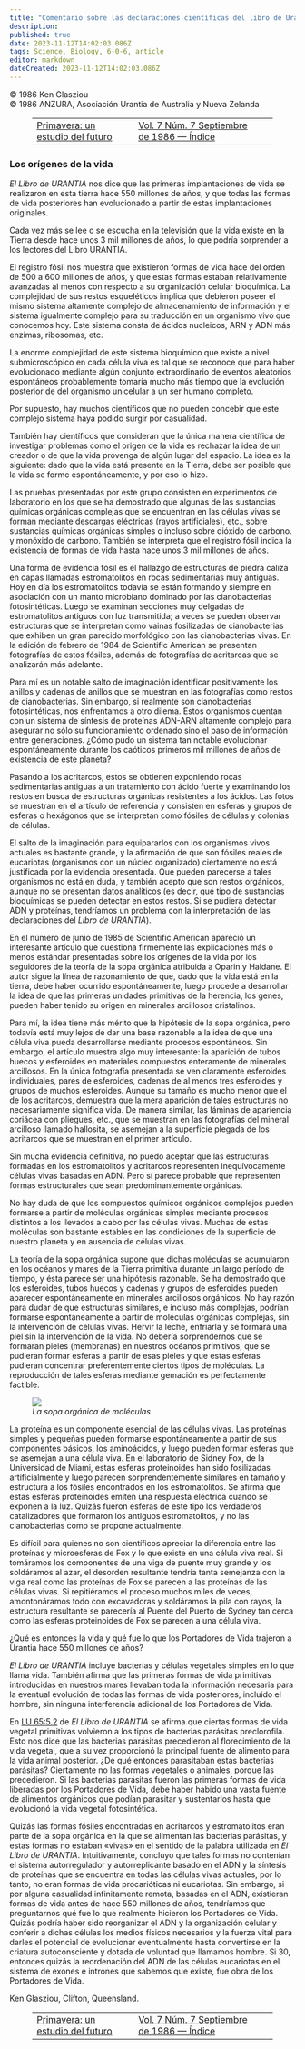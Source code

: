```yaml
---
title: "Comentario sobre las declaraciones científicas del libro de Urantia - Parte IV"
description: 
published: true
date: 2023-11-12T14:02:03.086Z
tags: Science, Biology, 6-0-6, article
editor: markdown
dateCreated: 2023-11-12T14:02:03.086Z
---
```


<p class="v-card v-sheet theme--light grey lighten-3 px-2 py-1">© 1986 Ken Glasziou<br>© 1986 ANZURA, Asociación Urantia de Australia y Nueva Zelanda</p>
<figure class="table chapter-navigator">
  <table>
    <tbody>
      <tr>
        <td>
        <a href="/es/article/Henry_Begemann/Springtime_a_study_of_the_future_2">
          <span class="mdi mdi-arrow-left-drop-circle"></span><span class="pl-2">Primavera: un estudio del futuro</span>
        </a>
        </td>
        <td>
        <a href="/es/index/articles_606#vol-7-núm-7-septiembre-de-1986">
          <span class="mdi mdi-book-open-variant"></span><span class="pl-2">Vol. 7 Núm. 7 Septiembre de 1986 — Índice</span>
        </a>
        </td>
        <td>
        </td>
      </tr>
    </tbody>
  </table>
</figure>



### Los orígenes de la vida

_El Libro de URANTIA_ nos dice que las primeras implantaciones de vida se realizaron en esta tierra hace 550 millones de años, y que todas las formas de vida posteriores han evolucionado a partir de estas implantaciones originales.

Cada vez más se lee o se escucha en la televisión que la vida existe en la Tierra desde hace unos 3 mil millones de años, lo que podría sorprender a los lectores del Libro URANTIA.

El registro fósil nos muestra que existieron formas de vida hace del orden de 500 a 600 millones de años, y que estas formas estaban relativamente avanzadas al menos con respecto a su organización celular bioquímica. La complejidad de sus restos esqueléticos implica que debieron poseer el mismo sistema altamente complejo de almacenamiento de información y el sistema igualmente complejo para su traducción en un organismo vivo que conocemos hoy. Este sistema consta de ácidos nucleicos, ARN y ADN más enzimas, ribosomas, etc.

La enorme complejidad de este sistema bioquímico que existe a nivel submicroscópico en cada célula viva es tal que se reconoce que para haber evolucionado mediante algún conjunto extraordinario de eventos aleatorios espontáneos probablemente tomaría mucho más tiempo que la evolución posterior de del organismo unicelular a un ser humano completo.

Por supuesto, hay muchos científicos que no pueden concebir que este complejo sistema haya podido surgir por casualidad.

También hay científicos que consideran que la única manera científica de investigar problemas como el origen de la vida es rechazar la idea de un creador o de que la vida provenga de algún lugar del espacio. La idea es la siguiente: dado que la vida está presente en la Tierra, debe ser posible que la vida se forme espontáneamente, y por eso lo hizo.

Las pruebas presentadas por este grupo consisten en experimentos de laboratorio en los que se ha demostrado que algunas de las sustancias químicas orgánicas complejas que se encuentran en las células vivas se forman mediante descargas eléctricas (rayos artificiales), etc., sobre sustancias químicas orgánicas simples o incluso sobre dióxido de carbono. y monóxido de carbono. También se interpreta que el registro fósil indica la existencia de formas de vida hasta hace unos 3 mil millones de años.

Una forma de evidencia fósil es el hallazgo de estructuras de piedra caliza en capas llamadas estromatolitos en rocas sedimentarias muy antiguas. Hoy en día los estromatolitos todavía se están formando y siempre en asociación con un manto microbiano dominado por las cianobacterias fotosintéticas. Luego se examinan secciones muy delgadas de estromatolitos antiguos con luz transmitida; a veces se pueden observar estructuras que se interpretan como vainas fosilizadas de cianobacterias que exhiben un gran parecido morfológico con las cianobacterias vivas. En la edición de febrero de 1984 de Scientific American se presentan fotografías de estos fósiles, además de fotografías de acritarcas que se analizarán más adelante.

Para mí es un notable salto de imaginación identificar positivamente los anillos y cadenas de anillos que se muestran en las fotografías como restos de cianobacterias. Sin embargo, si realmente son cianobacterias fotosintéticas, nos enfrentamos a otro dilema. Estos organismos cuentan con un sistema de síntesis de proteínas ADN-ARN altamente complejo para asegurar no sólo su funcionamiento ordenado sino el paso de información entre generaciones. ¿Cómo pudo un sistema tan notable evolucionar espontáneamente durante los caóticos primeros mil millones de años de existencia de este planeta?

Pasando a los acritarcos, estos se obtienen exponiendo rocas sedimentarias antiguas a un tratamiento con ácido fuerte y examinando los restos en busca de estructuras orgánicas resistentes a los ácidos. Las fotos se muestran en el artículo de referencia y consisten en esferas y grupos de esferas o hexágonos que se interpretan como fósiles de células y colonias de células.

El salto de la imaginación para equipararlos con los organismos vivos actuales es bastante grande, y la afirmación de que son fósiles reales de eucariotas (organismos con un núcleo organizado) ciertamente no está justificada por la evidencia presentada. Que pueden parecerse a tales organismos no está en duda, y también acepto que son restos orgánicos, aunque no se presentan datos analíticos (es decir, qué tipo de sustancias bioquímicas se pueden detectar en estos restos. Si se pudiera detectar ADN y proteínas, tendríamos un problema con la interpretación de las declaraciones del _Libro de URANTIA_).

En el número de junio de 1985 de Scientific American apareció un interesante artículo que cuestiona firmemente las explicaciones más o menos estándar presentadas sobre los orígenes de la vida por los seguidores de la teoría de la sopa orgánica atribuida a Oparin y Haldane. El autor sigue la línea de razonamiento de que, dado que la vida está en la tierra, debe haber ocurrido espontáneamente, luego procede a desarrollar la idea de que las primeras unidades primitivas de la herencia, los genes, pueden haber tenido su origen en minerales arcillosos cristalinos.

Para mí, la idea tiene más mérito que la hipótesis de la sopa orgánica, pero todavía está muy lejos de dar una base razonable a la idea de que una célula viva pueda desarrollarse mediante procesos espontáneos. Sin embargo, el artículo muestra algo muy interesante: la aparición de tubos huecos y esferoides en materiales compuestos enteramente de minerales arcillosos. En la única fotografía presentada se ven claramente esferoides individuales, pares de esferoides, cadenas de al menos tres esferoides y grupos de muchos esferoides. Aunque su tamaño es mucho menor que el de los acritarcos, demuestra que la mera aparición de tales estructuras no necesariamente significa vida. De manera similar, las láminas de apariencia coriácea con pliegues, etc., que se muestran en las fotografías del mineral arcilloso llamado hallosita, se asemejan a la superficie plegada de los acritarcos que se muestran en el primer artículo.

Sin mucha evidencia definitiva, no puedo aceptar que las estructuras formadas en los estromatolitos y acritarcos representen inequívocamente células vivas basadas en ADN. Pero sí parece probable que representen formas estructurales que sean predominantemente orgánicas.

No hay duda de que los compuestos químicos orgánicos complejos pueden formarse a partir de moléculas orgánicas simples mediante procesos distintos a los llevados a cabo por las células vivas. Muchas de estas moléculas son bastante estables en las condiciones de la superficie de nuestro planeta y en ausencia de células vivas.

La teoría de la sopa orgánica supone que dichas moléculas se acumularon en los océanos y mares de la Tierra primitiva durante un largo período de tiempo, y ésta parece ser una hipótesis razonable. Se ha demostrado que los esferoides, tubos huecos y cadenas y grupos de esferoides pueden aparecer espontáneamente en minerales arcillosos orgánicos. No hay razón para dudar de que estructuras similares, e incluso más complejas, podrían formarse espontáneamente a partir de moléculas orgánicas complejas, sin la intervención de células vivas. Hervir la leche, enfriarla y se formará una piel sin la intervención de la vida. No debería sorprendernos que se formaran pieles (membranas) en nuestros océanos primitivos, que se pudieran formar esferas a partir de esas pieles y que estas esferas pudieran concentrar preferentemente ciertos tipos de moléculas. La reproducción de tales esferas mediante gemación es perfectamente factible.

<figure id="Figure_2" class="image urantiapedia" alt="Microscope">
<img src="/image/article/606/microscope.jpg">
<figcaption><em>La sopa orgánica de moléculas</em></figcaption>
</figure>

La proteína es un componente esencial de las células vivas. Las proteínas simples y pequeñas pueden formarse espontáneamente a partir de sus componentes básicos, los aminoácidos, y luego pueden formar esferas que se asemejan a una célula viva. En el laboratorio de Sidney Fox, de la Universidad de Miami, estas esferas proteinoides han sido fosilizadas artificialmente y luego parecen sorprendentemente similares en tamaño y estructura a los fósiles encontrados en los estromatolitos. Se afirma que estas esferas proteinoides emiten una respuesta eléctrica cuando se exponen a la luz. Quizás fueron esferas de este tipo los verdaderos catalizadores que formaron los antiguos estromatolitos, y no las cianobacterias como se propone actualmente.

Es difícil para quienes no son científicos apreciar la diferencia entre las proteínas y microesferas de Fox y lo que existe en una célula viva real. Si tomáramos los componentes de una viga de puente muy grande y los soldáramos al azar, el desorden resultante tendría tanta semejanza con la viga real como las proteínas de Fox se parecen a las proteínas de las células vivas. Si repitiéramos el proceso muchos miles de veces, amontonáramos todo con excavadoras y soldáramos la pila con rayos, la estructura resultante se parecería al Puente del Puerto de Sydney tan cerca como las esferas proteinoides de Fox se parecen a una célula viva.

¿Qué es entonces la vida y qué fue lo que los Portadores de Vida trajeron a Urantia hace 550 millones de años?

_El Libro de URANTIA_ incluye bacterias y células vegetales simples en lo que llama vida. También afirma que las primeras formas de vida primitivas introducidas en nuestros mares llevaban toda la información necesaria para la eventual evolución de todas las formas de vida posteriores, incluido el hombre, sin ninguna interferencia adicional de los Portadores de Vida.

En <a id="a81_3"></a>[LU 65:5.2](/es/The_Urantia_Book/65#p5_2) de _El Libro de URANTIA_ se afirma que ciertas formas de vida vegetal primitivas volvieron a los tipos de bacterias parásitas preclorofila. Esto nos dice que las bacterias parásitas precedieron al florecimiento de la vida vegetal, que a su vez proporcionó la principal fuente de alimento para la vida animal posterior. ¿De qué entonces parasitaban estas bacterias parásitas? Ciertamente no las formas vegetales o animales, porque las precedieron. Si las bacterias parásitas fueron las primeras formas de vida liberadas por los Portadores de Vida, debe haber habido una vasta fuente de alimentos orgánicos que podían parasitar y sustentarlos hasta que evolucionó la vida vegetal fotosintética.

Quizás las formas fósiles encontradas en acritarcos y estromatolitos eran parte de la sopa orgánica en la que se alimentan las bacterias parásitas, y estas formas no estaban «vivas» en el sentido de la palabra utilizada en _El Libro de URANTIA_. Intuitivamente, concluyo que tales formas no contenían el sistema autorregulador y autorreplicante basado en el ADN y la síntesis de proteínas que se encuentra en todas las células vivas actuales, por lo tanto, no eran formas de vida procarióticas ni eucariotas. Sin embargo, si por alguna casualidad infinitamente remota, basadas en el ADN, existieran formas de vida antes de hace 550 millones de años, tendríamos que preguntarnos qué fue lo que realmente hicieron los Portadores de Vida. Quizás podría haber sido reorganizar el ADN y la organización celular y conferir a dichas células los medios físicos necesarios y la fuerza vital para darles el potencial de evolucionar eventualmente hasta convertirse en la criatura autoconsciente y dotada de voluntad que llamamos hombre. Si 30, entonces quizás la reordenación del ADN de las células eucariotas en el sistema de exones e intrones que sabemos que existe, fue obra de los Portadores de Vida.

Ken Glasziou, Clifton, Queensland.



<figure class="table chapter-navigator">
  <table>
    <tbody>
      <tr>
        <td>
        <a href="/es/article/Henry_Begemann/Springtime_a_study_of_the_future_2">
          <span class="mdi mdi-arrow-left-drop-circle"></span><span class="pl-2">Primavera: un estudio del futuro</span>
        </a>
        </td>
        <td>
        <a href="/es/index/articles_606#vol-7-núm-7-septiembre-de-1986">
          <span class="mdi mdi-book-open-variant"></span><span class="pl-2">Vol. 7 Núm. 7 Septiembre de 1986 — Índice</span>
        </a>
        </td>
        <td>
        </td>
      </tr>
    </tbody>
  </table>
</figure>
